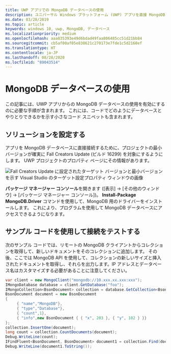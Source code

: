```yaml
---
title: UWP アプリでの MongoDB データベースの使用
description: ユニバーサル Windows プラットフォーム (UWP) アプリを直接 MongoDB データベースに接続して、プログラムにより接続をテストする方法について説明します。
ms.date: 03/28/2019
ms.topic: article
keywords: windows 10, uwp, MongoDB, データベース
ms.localizationpriority: medium
ms.openlocfilehash: aaa035393e49d6bdad49faa806485cc51d21bb84
ms.sourcegitcommit: cb5af00af05e838621c270173e7fde1c5d2168ef
ms.translationtype: HT
ms.contentlocale: ja-JP
ms.lasthandoff: 08/28/2020
ms.locfileid: "89043514"
---
```

# <a name="use-a-mongodb-database"></a>MongoDB データベースの使用
この記事には、UWP アプリからの MongoDB データベースの使用を有効にするのに必要な手順が含まれます。 これには、コードでどのようにデータベースとやりとりできるかを示す小さなコード スニペットも含まれます。

## <a name="set-up-your-solution"></a>ソリューションを設定する

アプリを MongoDB データベースに直接接続するために、プロジェクトの最小バージョンが確実に Fall Creators Update (ビルド 16299) を対象にするようにします。  UWP プロジェクトのプロパティ ページにその情報があります。

![Fall Creators Update に設定されたターゲット バージョンと最小バージョンを示す Visual Studio のターゲット設定プロパティ ウィンドウの画像](images/min-version-fall-creators.png)

**パッケージ マネージャー コンソール**を開きます ([表示] -> [その他のウィンドウ] -> [パッケージ マネージャー コンソール])。 **Install-Package MongoDB.Driver** コマンドを使用して、MongoDB 用のドライバーをインストールします。 これにより、プログラムを使用して MongoDB データベースにアクセスできるようになります。

## <a name="test-your-connection-using-sample-code"></a>サンプル コードを使用して接続をテストする
次のサンプル コードでは、リモートの MongoDB クライアントからコレクションを取得して、新しいドキュメントをそのコレクションに追加します。 その後、ここでは MongoDB API を使用して、コレクションの新しいサイズと挿入されたドキュメントを取得し、それらを出力します。IP アドレスとデータベース名はカスタマイズする必要があることに注意してください。

```csharp
var client = new MongoClient("mongodb://10.xxx.xx.xxx:xxx");
IMongoDatabase database = client.GetDatabase("foo");
IMongoCollection<BsonDocument> collection = database.GetCollection<BsonDocument>("bar");
BsonDocument document = new BsonDocument
{
     { "name","MongoDB"},
     { "type","Database"},
     { "count",1},
     { "info",new BsonDocument { { "x", 203 }, { "y", 102 } }}
};
collection.InsertOne(document);
long count = collection.CountDocuments(document);
Debug.WriteLine(count);
IFindFluent<BsonDocument, BsonDocument> document1 = collection.Find(document);
Debug.WriteLine(document1.ToString());
```
